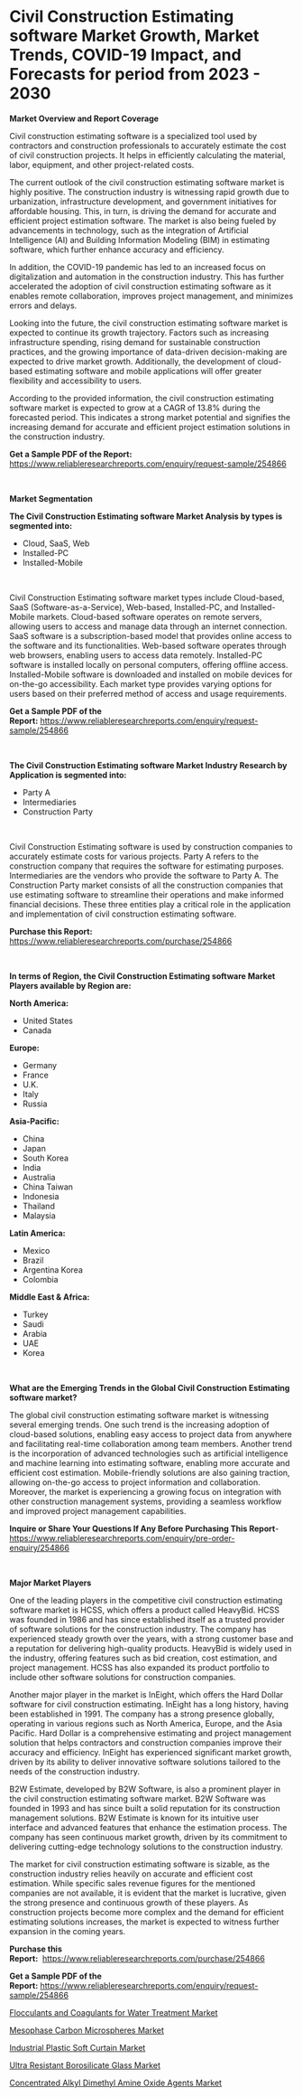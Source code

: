 <p><h1>Civil Construction Estimating software Market Growth, Market Trends, COVID-19 Impact, and Forecasts for period from 2023 - 2030</h1></p><p><strong>Market Overview and Report Coverage</strong></p>
<p><p>Civil construction estimating software is a specialized tool used by contractors and construction professionals to accurately estimate the cost of civil construction projects. It helps in efficiently calculating the material, labor, equipment, and other project-related costs.</p><p>The current outlook of the civil construction estimating software market is highly positive. The construction industry is witnessing rapid growth due to urbanization, infrastructure development, and government initiatives for affordable housing. This, in turn, is driving the demand for accurate and efficient project estimation software. The market is also being fueled by advancements in technology, such as the integration of Artificial Intelligence (AI) and Building Information Modeling (BIM) in estimating software, which further enhance accuracy and efficiency.</p><p>In addition, the COVID-19 pandemic has led to an increased focus on digitalization and automation in the construction industry. This has further accelerated the adoption of civil construction estimating software as it enables remote collaboration, improves project management, and minimizes errors and delays.</p><p>Looking into the future, the civil construction estimating software market is expected to continue its growth trajectory. Factors such as increasing infrastructure spending, rising demand for sustainable construction practices, and the growing importance of data-driven decision-making are expected to drive market growth. Additionally, the development of cloud-based estimating software and mobile applications will offer greater flexibility and accessibility to users.</p><p>According to the provided information, the civil construction estimating software market is expected to grow at a CAGR of 13.8% during the forecasted period. This indicates a strong market potential and signifies the increasing demand for accurate and efficient project estimation solutions in the construction industry.</p></p>
<p><strong>Get a Sample PDF of the Report:</strong> <a href="https://www.reliableresearchreports.com/enquiry/request-sample/254866">https://www.reliableresearchreports.com/enquiry/request-sample/254866</a></p>
<p>&nbsp;</p>
<p><strong>Market Segmentation</strong></p>
<p><strong>The Civil Construction Estimating software Market Analysis by types is segmented into:</strong></p>
<p><ul><li>Cloud, SaaS, Web</li><li>Installed-PC</li><li>Installed-Mobile</li></ul></p>
<p>&nbsp;</p>
<p><p>Civil Construction Estimating software market types include Cloud-based, SaaS (Software-as-a-Service), Web-based, Installed-PC, and Installed-Mobile markets. Cloud-based software operates on remote servers, allowing users to access and manage data through an internet connection. SaaS software is a subscription-based model that provides online access to the software and its functionalities. Web-based software operates through web browsers, enabling users to access data remotely. Installed-PC software is installed locally on personal computers, offering offline access. Installed-Mobile software is downloaded and installed on mobile devices for on-the-go accessibility. Each market type provides varying options for users based on their preferred method of access and usage requirements.</p></p>
<p><strong>Get a Sample PDF of the Report:</strong>&nbsp;<a href="https://www.reliableresearchreports.com/enquiry/request-sample/254866">https://www.reliableresearchreports.com/enquiry/request-sample/254866</a></p>
<p>&nbsp;</p>
<p><strong>The Civil Construction Estimating software Market Industry Research by Application is segmented into:</strong></p>
<p><ul><li>Party A</li><li>Intermediaries</li><li>Construction Party</li></ul></p>
<p>&nbsp;</p>
<p><p>Civil Construction Estimating software is used by construction companies to accurately estimate costs for various projects. Party A refers to the construction company that requires the software for estimating purposes. Intermediaries are the vendors who provide the software to Party A. The Construction Party market consists of all the construction companies that use estimating software to streamline their operations and make informed financial decisions. These three entities play a critical role in the application and implementation of civil construction estimating software.</p></p>
<p><strong>Purchase this Report:</strong>&nbsp; <a href="https://www.reliableresearchreports.com/purchase/254866">https://www.reliableresearchreports.com/purchase/254866</a></p>
<p>&nbsp;</p>
<p><strong>In terms of Region, the Civil Construction Estimating software Market Players available by Region are:</strong></p>
<p>
    <p> <strong> North America: </strong>
        <ul>
            <li>United States</li>
            <li>Canada</li>
        </ul>
        </p> 
    <p> <strong> Europe: </strong>
        <ul>
            <li>Germany</li>
            <li>France</li>
            <li>U.K.</li>
            <li>Italy</li>
            <li>Russia</li>
        </ul>
        </p> 
    <p> <strong> Asia-Pacific: </strong>
        <ul>
            <li>China</li>
            <li>Japan</li>
            <li>South Korea</li>
            <li>India</li>
            <li>Australia</li>
            <li>China Taiwan</li>
            <li>Indonesia</li>
            <li>Thailand</li>
            <li>Malaysia</li>
        </ul>
        </p> 
    <p> <strong> Latin America: </strong>
        <ul>
            <li>Mexico</li>
            <li>Brazil</li>
            <li>Argentina Korea</li>
            <li>Colombia</li>
        </ul>
        </p> 
    <p> <strong> Middle East & Africa: </strong>
        <ul>
            <li>Turkey</li>
            <li>Saudi</li>
            <li>Arabia</li>
            <li>UAE</li>
            <li>Korea</li>
        </ul>
    </p>
    </p>
<p>&nbsp;</p>
<p><strong>What are the Emerging Trends in the Global Civil Construction Estimating software market?</strong></p>
<p><p>The global civil construction estimating software market is witnessing several emerging trends. One such trend is the increasing adoption of cloud-based solutions, enabling easy access to project data from anywhere and facilitating real-time collaboration among team members. Another trend is the incorporation of advanced technologies such as artificial intelligence and machine learning into estimating software, enabling more accurate and efficient cost estimation. Mobile-friendly solutions are also gaining traction, allowing on-the-go access to project information and collaboration. Moreover, the market is experiencing a growing focus on integration with other construction management systems, providing a seamless workflow and improved project management capabilities.</p></p>
<p><strong>Inquire or Share Your Questions If Any Before Purchasing This Report</strong>- <a href="https://www.reliableresearchreports.com/enquiry/pre-order-enquiry/254866">https://www.reliableresearchreports.com/enquiry/pre-order-enquiry/254866</a></p>
<p>&nbsp;</p>
<p><strong>Major Market Players</strong></p>
<p><p>One of the leading players in the competitive civil construction estimating software market is HCSS, which offers a product called HeavyBid. HCSS was founded in 1986 and has since established itself as a trusted provider of software solutions for the construction industry. The company has experienced steady growth over the years, with a strong customer base and a reputation for delivering high-quality products. HeavyBid is widely used in the industry, offering features such as bid creation, cost estimation, and project management. HCSS has also expanded its product portfolio to include other software solutions for construction companies.</p><p>Another major player in the market is InEight, which offers the Hard Dollar software for civil construction estimating. InEight has a long history, having been established in 1991. The company has a strong presence globally, operating in various regions such as North America, Europe, and the Asia Pacific. Hard Dollar is a comprehensive estimating and project management solution that helps contractors and construction companies improve their accuracy and efficiency. InEight has experienced significant market growth, driven by its ability to deliver innovative software solutions tailored to the needs of the construction industry.</p><p>B2W Estimate, developed by B2W Software, is also a prominent player in the civil construction estimating software market. B2W Software was founded in 1993 and has since built a solid reputation for its construction management solutions. B2W Estimate is known for its intuitive user interface and advanced features that enhance the estimation process. The company has seen continuous market growth, driven by its commitment to delivering cutting-edge technology solutions to the construction industry.</p><p>The market for civil construction estimating software is sizable, as the construction industry relies heavily on accurate and efficient cost estimation. While specific sales revenue figures for the mentioned companies are not available, it is evident that the market is lucrative, given the strong presence and continuous growth of these players. As construction projects become more complex and the demand for efficient estimating solutions increases, the market is expected to witness further expansion in the coming years.</p></p>
<p><strong>Purchase this Report:</strong>&nbsp;&nbsp;<a href="https://www.reliableresearchreports.com/purchase/254866">https://www.reliableresearchreports.com/purchase/254866</a></p>
<p></p>
<p><strong>Get a Sample PDF of the Report:</strong>&nbsp;<a href="https://www.reliableresearchreports.com/enquiry/request-sample/254866">https://www.reliableresearchreports.com/enquiry/request-sample/254866</a></p>
<p><p><a href="https://medium.com/@snehareportprime/flocculants-and-coagulants-for-water-treatment-market-trends-and-market-analysis-forecasted-for-9391da463010">Flocculants and Coagulants for Water Treatment Market</a></p><p><a href="https://medium.com/@akshatreportprime/mesophase-carbon-microspheres-market-analysis-its-cagr-market-segmentation-and-global-industry-abd40d5a00cf">Mesophase Carbon Microspheres Market</a></p><p><a href="https://medium.com/@rahulv.reportprime/industrial-plastic-soft-curtain-market-outlook-industry-overview-and-forecast-2023-to-2030-abbb2718f4da">Industrial Plastic Soft Curtain Market</a></p><p><a href="https://medium.com/@aashish.reportprime2/ultra-resistant-borosilicate-glass-market-the-key-to-successful-business-strategy-forecast-till-e824fbc2ab02">Ultra Resistant Borosilicate Glass Market</a></p><p><a href="https://medium.com/@krish.reportprime/analyzing-concentrated-alkyl-dimethyl-amine-oxide-agents-market-global-industry-perspective-and-ece70bdccb54">Concentrated Alkyl Dimethyl Amine Oxide Agents Market</a></p></p>